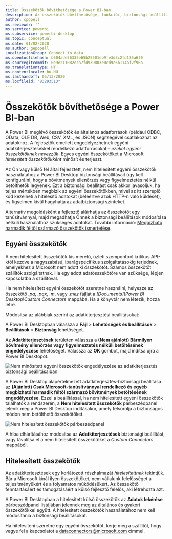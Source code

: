 ```yaml
---
title: Összekötők bővíthetősége a Power BI-ban
description: Az összekötők bővíthetősége, funkciói, biztonsági beállításai és a hitelesített összekötők
author: cpopell
ms.reviewer: ''
ms.service: powerbi
ms.subservice: powerbi-desktop
ms.topic: conceptual
ms.date: 01/02/2020
ms.author: gepopell
LocalizationGroup: Connect to data
ms.openlocfilehash: b604ade56335e65b25501eb9fe3d3c2fd185a6f0
ms.sourcegitcommit: 0e9e211082eca7fd939803e0cd9c6b114af2f90a
ms.translationtype: HT
ms.contentlocale: hu-HU
ms.lasthandoff: 05/13/2020
ms.locfileid: "83293513"
---
```

# <a name="connector-extensibility-in-power-bi"></a>Összekötők bővíthetősége a Power BI-ban

A Power BI meglévő összekötők és általános adatforrások (például ODBC, OData, OLE DB, Web, CSV, XML, és JSON) segítségével csatlakozhat az adatokhoz. A fejlesztők emellett engedélyezhetnek egyéni adatkiterjesztésekkel rendelkező adatforrásokat – *ezeket egyéni összekötőknek nevezzük*. Egyes egyéni összekötőket a Microsoft *hitelesített összekötőkként* minősít és terjeszt.

Az Ön vagy külső fél által fejlesztett, nem hitelesített egyéni összekötők használatához a Power BI Desktop biztonsági beállításait úgy kell konfigurálni, hogy a bővítmények ellenőrzés vagy figyelmeztetés nélkül betölthetők legyenek. Ezt a biztonsági beállítást csak akkor javasoljuk, ha teljes mértékben megbízik az egyéni összekötőkben, mivel az itt szereplő kód kezelheti a hitelesítő adatokat (beleértve azok HTTP-n való küldését), és figyelmen kívül hagyhatja az adatbiztonsági szinteket.

Alternatív megoldásként a fejlesztő aláírhatja az összekötőt egy tanúsítvánnyal, majd megadhatja Önnek a biztonsági beállítások módosítása nélküli használathoz szükséges adatokat. További információ: [Megbízható harmadik féltől származó összekötők ismertetése](desktop-trusted-third-party-connectors.md).

## <a name="custom-connectors"></a>Egyéni összekötők

A nem hitelesített összekötők kis méretű, üzleti szempontból kritikus API-któl kezdve a nagyszabású, iparágspecifikus szolgáltatásokig terjednek, amelyekhez a Microsoft nem adott ki összekötőt. Számos összekötőt szállítók szolgáltatnak. Ha egy adott adatösszekötőre van szüksége, lépjen kapcsolatba a szállítóval. 

Ha nem hitelesített egyéni összekötőt szeretne használni, helyezze az összekötő *.pq*, *.pqx*, *.m*, vagy *.mez* fájlját a *\[Documents]\\Power BI Desktop\\Custom Connectors* mappába. Ha a könyvtár nem létezik, hozza létre.

Módosítsa az alábbiak szerint az adatkiterjesztési beállításokat:

A Power BI Desktopban válassza a **Fájl** > **Lehetőségek és beállítások** > **Beállítások** > **Biztonság** lehetőséget.

Az **Adatkiterjesztések** területen válassza a **(Nem ajánlott) Bármilyen bővítmény ellenőrzés vagy figyelmeztetés nélküli betöltésének engedélyezése** lehetőséget. Válassza az **OK** gombot, majd indítsa újra a Power BI Desktopot. 

![Nem minősített egyéni összekötők engedélyezése az adatkiterjesztés biztonsági beállításaiban](media/desktop-connector-extensibility/data-extension-security-1.png)

A Power BI Desktop alapértelmezett adatkiterjesztés-biztonsági beállítása az **(Ajánlott) Csak Microsoft-tanúsítvánnyal rendelkező és egyéb megbízható harmadik féltől származó bővítmények betöltésének engedélyezése**. Ezzel a beállítással, ha nem hitelesített egyéni összekötők találhatók a rendszerén, a **Nem hitelesített összekötők** párbeszédpanel jelenik meg a Power BI Desktop indításakor, amely felsorolja a biztonságos módon nem betölthető összekötőket.

![Nem hitelesített összekötők párbeszédpanel](media/desktop-connector-extensibility/data-extension-security-2.png)

A hiba elhárításához módosítsa az **Adatkiterjesztések** biztonsági beállítást, vagy távolítsa el a nem hitelesített összekötőket a *Custom Connectors* mappából.

## <a name="certified-connectors"></a>Hitelesített összekötők

Az adatkiterjesztések egy korlátozott részhalmazát *hitelesítettnek* tekintjük. Bár a Microsoft kínál ilyen összekötőket, nem vállalunk felelősséget a teljesítményükért és a folyamatos működésükért. Az összekötő fenntartásáért és támogatásáért a külső fejlesztő felelős, aki létrehozta azt. 

A Power BI Desktopban a hitelesített külső összekötők az **Adatok lekérése** párbeszédpanel listájában jelennek meg az általános és gyakori összekötőkkel együtt. A hitelesített összekötők használatához nem kell módosítania a biztonsági beállításokat.

Ha hitelesíteni szeretne egy egyéni összekötőt, kérje meg a szállítót, hogy vegye fel a kapcsolatot a dataconnectors@microsoft.com címmel.
